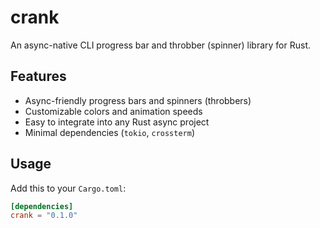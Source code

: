 # crank

An async-native CLI progress bar and throbber (spinner) library for Rust.

## Features

- Async-friendly progress bars and spinners (throbbers)
- Customizable colors and animation speeds
- Easy to integrate into any Rust async project
- Minimal dependencies (`tokio`, `crossterm`)

## Usage

Add this to your `Cargo.toml`:

```toml
[dependencies]
crank = "0.1.0"

